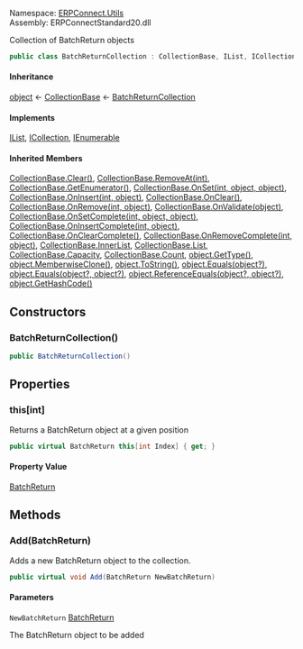Namespace: [ERPConnect.Utils](../)\
Assembly: ERPConnectStandard20.dll

Collection of BatchReturn objects

```csharp
public class BatchReturnCollection : CollectionBase, IList, ICollection, IEnumerable

```

#### Inheritance

[object](https://learn.microsoft.com/dotnet/api/system.object) ← [CollectionBase](https://learn.microsoft.com/dotnet/api/system.collections.collectionbase) ← [BatchReturnCollection](./)

#### Implements

[IList](https://learn.microsoft.com/dotnet/api/system.collections.ilist), [ICollection](https://learn.microsoft.com/dotnet/api/system.collections.icollection), [IEnumerable](https://learn.microsoft.com/dotnet/api/system.collections.ienumerable)

#### Inherited Members

[CollectionBase.Clear()](https://learn.microsoft.com/dotnet/api/system.collections.collectionbase.clear), [CollectionBase.RemoveAt(int)](https://learn.microsoft.com/dotnet/api/system.collections.collectionbase.removeat), [CollectionBase.GetEnumerator()](https://learn.microsoft.com/dotnet/api/system.collections.collectionbase.getenumerator), [CollectionBase.OnSet(int, object, object)](https://learn.microsoft.com/dotnet/api/system.collections.collectionbase.onset), [CollectionBase.OnInsert(int, object)](https://learn.microsoft.com/dotnet/api/system.collections.collectionbase.oninsert), [CollectionBase.OnClear()](https://learn.microsoft.com/dotnet/api/system.collections.collectionbase.onclear), [CollectionBase.OnRemove(int, object)](https://learn.microsoft.com/dotnet/api/system.collections.collectionbase.onremove), [CollectionBase.OnValidate(object)](https://learn.microsoft.com/dotnet/api/system.collections.collectionbase.onvalidate), [CollectionBase.OnSetComplete(int, object, object)](https://learn.microsoft.com/dotnet/api/system.collections.collectionbase.onsetcomplete), [CollectionBase.OnInsertComplete(int, object)](https://learn.microsoft.com/dotnet/api/system.collections.collectionbase.oninsertcomplete), [CollectionBase.OnClearComplete()](https://learn.microsoft.com/dotnet/api/system.collections.collectionbase.onclearcomplete), [CollectionBase.OnRemoveComplete(int, object)](https://learn.microsoft.com/dotnet/api/system.collections.collectionbase.onremovecomplete), [CollectionBase.InnerList](https://learn.microsoft.com/dotnet/api/system.collections.collectionbase.innerlist), [CollectionBase.List](https://learn.microsoft.com/dotnet/api/system.collections.collectionbase.list), [CollectionBase.Capacity](https://learn.microsoft.com/dotnet/api/system.collections.collectionbase.capacity), [CollectionBase.Count](https://learn.microsoft.com/dotnet/api/system.collections.collectionbase.count), [object.GetType()](https://learn.microsoft.com/dotnet/api/system.object.gettype), [object.MemberwiseClone()](https://learn.microsoft.com/dotnet/api/system.object.memberwiseclone), [object.ToString()](https://learn.microsoft.com/dotnet/api/system.object.tostring), [object.Equals(object?)](<https://learn.microsoft.com/dotnet/api/system.object.equals#system-object-equals(system-object)>), [object.Equals(object?, object?)](<https://learn.microsoft.com/dotnet/api/system.object.equals#system-object-equals(system-object-system-object)>), [object.ReferenceEquals(object?, object?)](https://learn.microsoft.com/dotnet/api/system.object.referenceequals), [object.GetHashCode()](https://learn.microsoft.com/dotnet/api/system.object.gethashcode)

## Constructors

### BatchReturnCollection()

```csharp
public BatchReturnCollection()

```

## Properties

### this[int]

Returns a BatchReturn object at a given position

```csharp
public virtual BatchReturn this[int Index] { get; }

```

#### Property Value

[BatchReturn](../ERPConnect.Utils.BatchReturn/)

## Methods

### Add(BatchReturn)

Adds a new BatchReturn object to the collection.

```csharp
public virtual void Add(BatchReturn NewBatchReturn)

```

#### Parameters

`NewBatchReturn` [BatchReturn](../ERPConnect.Utils.BatchReturn/)

The BatchReturn object to be added
